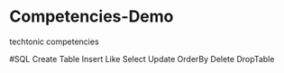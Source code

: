 # Competencies-Demo
techtonic competencies


#SQL
Create Table
Insert
Like
Select
Update
OrderBy
Delete
DropTable